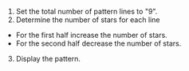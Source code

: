 1. Set the total number of pattern lines to "9".
2. Determine the number of stars for each line
 - For the first half increase the number of stars.
 - For the second half decrease the number of stars.
3. Display the pattern.
